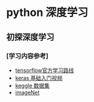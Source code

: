 # python 深度学习
## 初探深度学习

### [学习内容参考]
* [tensorflow官方学习路线](https://tensorflow.google.cn/resources/learn-ml/basics-of-machine-learning?hl=zh_cn)
* [keras 基础入门视频](https://www.youtube.com/playlist?list=PLOU2XLYxmsII9mzQ-Xxug4l2o04JBrkLV)
* [keggle 数据集](https://www.kaggle.com/)
* [imageNet](http://www.image-net.org/synset?wnid=n02965783)
